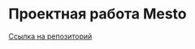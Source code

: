 # Проектная работа Mesto
[Ссылка на репозиторий](https://github.com/utrovlesu/mesto-project-ff.git)
